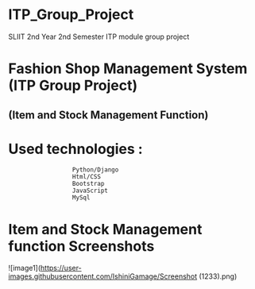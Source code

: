 # ITP_Group_Project
SLIIT 2nd Year 2nd Semester ITP module group project

# Fashion Shop Management System (ITP Group Project) 
## (Item and Stock Management Function) 
# Used technologies :
                      Python/Django
                      Html/CSS
                      Bootstrap
                      JavaScript
                      MySql
                    
                      
                      
  # Item and Stock Management function Screenshots
![image1](https://user-images.githubusercontent.com/IshiniGamage/Screenshot (1233).png)



